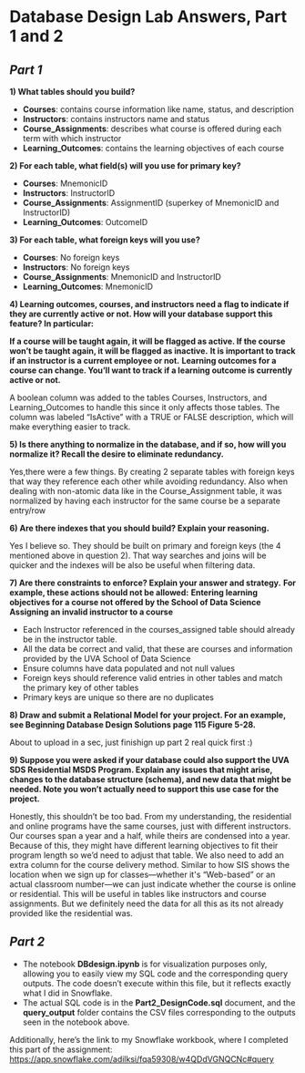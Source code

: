 # Database Design Lab Answers, Part 1 and 2

## *Part 1*

**1) What tables should you build?**

- **Courses**: contains course information like name, status, and description
- **Instructors**: contains instructors name and status
- **Course_Assignments**: describes what course is offered during each term with which instructor
- **Learning_Outcomes**: contains the learning objectives of each course

**2) For each table, what field(s) will you use for primary key?**

- **Courses**: MnemonicID
- **Instructors**: InstructorID 
- **Course_Assignments**: AssignmentID (superkey of  MnemonicID and InstructorID)
- **Learning_Outcomes**: OutcomeID

**3) For each table, what foreign keys will you use?**

- **Courses**: No foreign keys 
- **Instructors**: No foreign keys
- **Course_Assignments**: MnemonicID and InstructorID
- **Learning_Outcomes**: MnemonicID

**4) Learning outcomes, courses, and instructors need a flag to indicate if they are currently active or not. How will your database support this feature? In particular:**

**If a course will be taught again, it will be flagged as active. If the course won’t be taught again, it will be flagged as inactive.**
**It is important to track if an instructor is a current employee or not.**
**Learning outcomes for a course can change. You’ll want to track if a learning outcome is currently active or not.**

A boolean column was added to the tables Courses, Instructors, and Learning_Outcomes to handle this since it only affects those tables. The column was labeled “IsActive” with a TRUE or FALSE description, which will make everything easier to track.

**5) Is there anything to normalize in the database, and if so, how will you normalize it? Recall the desire to eliminate redundancy.**

Yes,there were a few things. By creating 2 separate tables with foreign keys that way they reference each other while avoiding redundancy. Also when dealing with non-atomic data like in the Course_Assignment table, it was normalized by having each instructor for the same course be a separate entry/row

**6) Are there indexes that you should build? Explain your reasoning.**

Yes I believe so. They should be built on primary and foreign keys (the 4 mentioned above in question 2). That way searches and joins will be quicker and the indexes will be also be useful when filtering data.

**7) Are there constraints to enforce? Explain your answer and strategy.**
**For example, these actions should not be allowed:**
**Entering learning objectives for a course not offered by the School of Data Science**
**Assigning an invalid instructor to a course**

- Each Instructor referenced in the courses_assigned table should already be in the instructor table. 
- All the data be correct and valid, that these are courses and information provided by the UVA School of Data Science
- Ensure columns have data populated and not null values
- Foreign keys should reference valid entries in other tables and match the primary key of other tables
- Primary keys are unique so there are no duplicates


**8) Draw and submit a Relational Model for your project. For an example, see Beginning Database Design Solutions page 115 Figure 5-28.**

About to upload in a sec, just finishign up part 2 real quick first :)

**9) Suppose you were asked if your database could also support the UVA SDS Residential MSDS Program. Explain any issues that might arise, changes to the database structure (schema), and new data that might be needed. Note you won’t actually need to support this use case for the project.**

Honestly, this shouldn’t be too bad. From my understanding, the residential and online programs have the same courses, just with different instructors. Our courses span a year and a half, while theirs are condensed into a year. Because of this, they might have different learning objectives to fit their program length so we’d need to adjust that table. We also need to add an extra column for the course delivery method. Similar to how SIS shows the location when we sign up for classes—whether it's “Web-based” or an actual classroom number—we can just indicate whether the course is online or residential. This will be useful in tables like instructors and course assignments. But we definitely need the data for all this as its not already provided like the residential was.

## *Part 2*

* The notebook **DBdesign.ipynb** is for visualization purposes only, allowing you to easily view my SQL code and the corresponding query outputs. The code doesn’t execute within this file, but it reflects exactly what I did in Snowflake. 
* The actual SQL code is in the **Part2_DesignCode.sql** document, and the **query_output** folder contains the CSV files corresponding to the outputs seen in the notebook above.

Additionally, here’s the link to my Snowflake workbook, where I completed this part of the assignment:
https://app.snowflake.com/adilksi/fqa59308/w4QDdVGNQCNc#query
